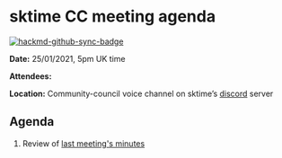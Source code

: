 # sktime CC meeting agenda

[![hackmd-github-sync-badge](https://hackmd.io/y1OcL1QMQLiZjRwVB0t0RQ/badge)](https://hackmd.io/y1OcL1QMQLiZjRwVB0t0RQ)


**Date:** 
25/01/2021, 5pm UK time

**Attendees:** 

**Location:** 
Community-council voice channel on sktime’s [discord](https://discord.gg/gqSab2K) server

## Agenda
1. Review of [last meeting's minutes](https://github.com/sktime/community-council/tree/master/previous_meetings)
